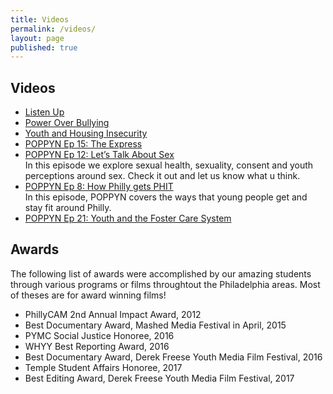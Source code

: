 ```yaml
---
title: Videos
permalink: /videos/
layout: page
published: true
---
```


## Videos

- [Listen Up](https://www.youtube.com/watch?v=mR1lpnaqWKM&feature=youtu.be)
- [Power Over Bullying](https://youtu.be/bM-orb7CDcM)
- [Youth and Housing Insecurity](https://youtu.be/Cp-9wj1wgSg)
- [POPPYN Ep 15: The Express](https://youtu.be/qJo7yNF2SYg)
- [POPPYN Ep 12: Let’s Talk About Sex](https://www.youtube.com/watch?v=qHE35-CUWns)<br/>
In this episode we explore sexual health, sexuality, consent and youth perceptions around sex. Check it out and let us know what u think.
- [POPPYN Ep 8: How Philly gets PHIT](https://youtu.be/EY6cuTXauWM)<br/>
In this episode, POPPYN covers the ways that young people get and stay fit around Philly.
- [POPPYN Ep 21: Youth and the Foster Care System](https://www.youtube.com/watch?v=vlhcwYQDylI)

## Awards

The following list of awards were accomplished by our amazing students through various programs or films throughtout the Philadelphia areas. Most of theses are for award winning films! 

- PhillyCAM 2nd Annual Impact Award, 2012 
- Best Documentary Award, Mashed Media Festival in April, 2015
- PYMC Social Justice Honoree, 2016 
- WHYY Best Reporting Award, 2016
- Best Documentary Award, Derek Freese Youth Media Film Festival, 2016
- Temple Student Affairs Honoree, 2017
- Best Editing Award, Derek Freese Youth Media Film Festival, 2017
